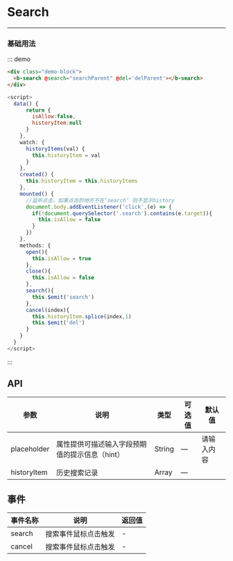 # Search
----
### 基础用法

<div class="demo-block">
  <b-search @search="searchParent" @del='delParent'></b-search>
</div>

<script>
  export default {

    methods:{
      searchParent(){
        console.log()
      },
      delParent(){
        console.log()
      }
    }
  }
</script>
::: demo
```html
<div class="demo-block">
  <b-search @search="searchParent" @del='delParent'></b-search>
</div>
```
```javascript
<script>
  data() {
      return {
        isAllow:false,
        historyItem:null
      }
    },
    watch: {
      historyItems(val) {
        this.historyItem = val
      }
    },
    created() {
      this.historyItem = this.historyItems
    },
    mounted() {
      //监听点击，如果点击的地方不在‘search’ 则不显示history
      document.body.addEventListener('click',(e) => {
        if(!document.querySelector('.search').contains(e.target)){
          this.isAllow = false
        }
      })
    },
    methods: {
      open(){
        this.isAllow = true
      },
      close(){
        this.isAllow = false
      },
      search(){
        this.$emit('search')
      },
      cancel(index){
        this.historyItem.splice(index,1)
        this.$emit('del')
      }
    }
  }
</script>
```
:::

## API

| 参数      | 说明          | 类型      | 可选值                      | 默认值       |
|---------- |-------------- |---------- |-------------------------  |------------- |
| placeholder | 属性提供可描述输入字段预期值的提示信息（hint） | String | — | 请输入内容 |
| historyItem | 历史搜索记录 | Array | — |    |

## 事件

| 事件名称      | 说明          | 返回值  |
|---------- |-------------- |---------- |
|  search  | 搜索事件鼠标点击触发 | - |
|  cancel  | 搜索事件鼠标点击触发 | - |
